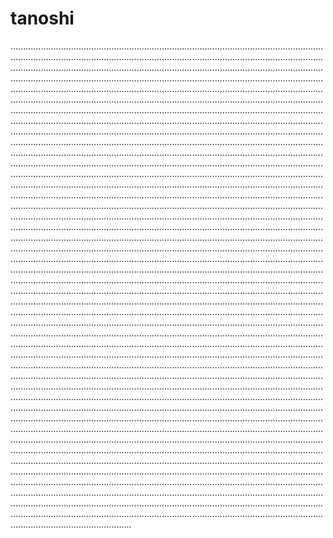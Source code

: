 # tanoshi
............................................................................................................................................................................................................................................................................................................................................................................................................................................................................................................................................................................................................................................................................................................................................................................................................................................................................................................................................................................................................................................................................................................................................................................................................................................................................................................................................................................................................................................................................................................................................................................................................................................................................................................................................................................................................................................................................................................................................................................................................................................................................................................................................................................................................................................................................................................................................................................................................................................................................................................................................................................................................................................................................................................................................................................................................................................................................................................................................................................................................................................................................................................................................................................................................................................................................................................................................................................................................................................................................................................................................................................................................................................................................................................................................................................................................................................................................................................................................................................................................................................................................................................................................................................................................................................................................................................................................................................................................................................................................................................................................................................................................................................................................................................................................................................................................................................................................................................................................................................................................................................................................................................................................................................................................................................................................................................................................................................................................................................................................................................................................................................................................................................................................................................................................................................................................................................................